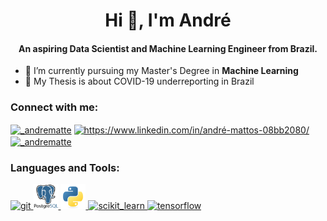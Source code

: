 <h1 align="center">Hi 👋, I'm André</h1>
<h4 align="center">An aspiring Data Scientist and Machine Learning Engineer from Brazil.</h3>

- 🔭 I’m currently pursuing my Master's Degree in **Machine Learning**
- 📝 My Thesis is about COVID-19 underreporting in Brazil

<h3 align="left">Connect with me:</h3>
<p align="left">
<a href="https://twitter.com/_andrematte" target="blank"><img align="center" src="https://cdn.jsdelivr.net/npm/simple-icons@3.0.1/icons/twitter.svg" alt="_andrematte" height="30" width="40" /></a>
<a href="https://linkedin.com/in/andré-mattos-08bb2080/" target="blank"><img align="center" src="https://cdn.jsdelivr.net/npm/simple-icons@3.0.1/icons/linkedin.svg" alt="https://www.linkedin.com/in/andré-mattos-08bb2080/" height="30" width="40" /></a>
<a href="https://instagram.com/_andrematte" target="blank"><img align="center" src="https://cdn.jsdelivr.net/npm/simple-icons@3.0.1/icons/instagram.svg" alt="_andrematte" height="30" width="40" /></a>
</p>

<h3 align="left">Languages and Tools:</h3>
<p align="left"> <a href="https://git-scm.com/" target="_blank"> <img src="https://www.vectorlogo.zone/logos/git-scm/git-scm-icon.svg" alt="git" width="40" height="40"/> </a> <a href="https://www.postgresql.org" target="_blank"> <img src="https://raw.githubusercontent.com/devicons/devicon/master/icons/postgresql/postgresql-original-wordmark.svg" alt="postgresql" width="40" height="40"/> </a> <a href="https://www.python.org" target="_blank"> <img src="https://raw.githubusercontent.com/devicons/devicon/master/icons/python/python-original.svg" alt="python" width="40" height="40"/> </a> <a href="https://scikit-learn.org/" target="_blank"> <img src="https://upload.wikimedia.org/wikipedia/commons/0/05/Scikit_learn_logo_small.svg" alt="scikit_learn" width="40" height="40"/> </a> <a href="https://www.tensorflow.org" target="_blank"> <img src="https://www.vectorlogo.zone/logos/tensorflow/tensorflow-icon.svg" alt="tensorflow" width="40" height="40"/> </a> </p>
